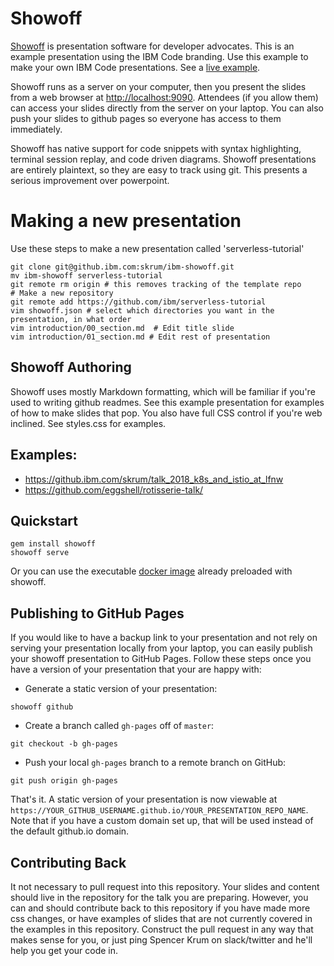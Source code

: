 Showoff
=======


[Showoff](https://github.com/puppetlabs/showoff) is presentation software for developer advocates. This is an example presentation using the IBM Code branding. Use this example to make your own IBM Code presentations. See a [live example](https://blog.eggshell.me/rotisserie-talk).

Showoff runs as a server on your computer, then you present the slides from a web browser at [http://localhost:9090](http://localhost:9090). Attendees (if you allow them) can access your slides directly from the server on your laptop. You can also push your slides to github pages so everyone has access to them immediately.

Showoff has native support for code snippets with syntax highlighting, terminal session replay, and code driven diagrams. Showoff presentations are entirely plaintext, so they are easy to track using git. This presents a serious improvement over powerpoint.


Making a new presentation
=========================


Use these steps to make a new presentation called 'serverless-tutorial'

```shell
git clone git@github.ibm.com:skrum/ibm-showoff.git
mv ibm-showoff serverless-tutorial
git remote rm origin # this removes tracking of the template repo
# Make a new repository
git remote add https://github.com/ibm/serverless-tutorial
vim showoff.json # select which directories you want in the presentation, in what order
vim introduction/00_section.md  # Edit title slide
vim introduction/01_section.md # Edit rest of presentation
```


Showoff Authoring
-----------------


Showoff uses mostly Markdown formatting, which will be familiar if you're used to writing github readmes. See this example presentation for examples of how to make slides that pop. You also have full CSS control if you're web inclined. See styles.css for examples.



Examples:
---------


* https://github.ibm.com/skrum/talk_2018_k8s_and_istio_at_lfnw
* https://github.com/eggshell/rotisserie-talk/


Quickstart
----------


```shell
gem install showoff
showoff serve
```

Or you can use the executable [docker image](https://github.com/nibalizer/docker-showoff) already preloaded with showoff.



Publishing to GitHub Pages
---------------------------

If you would like to have a backup link to your presentation and not rely on
serving your presentation locally from your laptop, you can easily publish your
showoff presentation to GitHub Pages. Follow these steps once you have a version
of your presentation that your are happy with:

* Generate a static version of your presentation:

```shell
showoff github
```

* Create a branch called `gh-pages` off of `master`:

```shell
git checkout -b gh-pages
```

* Push your local `gh-pages` branch to a remote branch on GitHub:

```shell
git push origin gh-pages
```

That's it. A static version of your presentation is now viewable at
`https://YOUR_GITHUB_USERNAME.github.io/YOUR_PRESENTATION_REPO_NAME`. Note that
if you have a custom domain set up, that will be used instead of the default
github.io domain.



Contributing Back
-----------------

It not necessary to pull request into this repository. Your slides and content should live in the repository for the talk you are preparing. However, you can and should contribute back to this repository if you have made more css changes, or have examples of slides that are not currently covered in the examples in this repository. Construct the pull request in any way that makes sense for you, or just ping Spencer Krum on slack/twitter and he'll help you get your code in.

